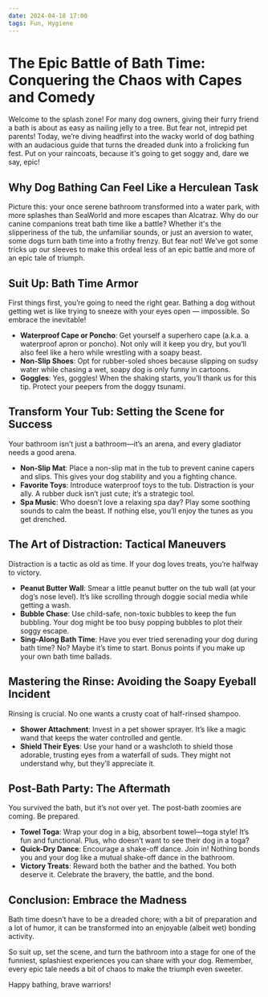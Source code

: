 ```yaml
---
date: 2024-04-18 17:00
tags: Fun, Hygiene
---
```

# The Epic Battle of Bath Time: Conquering the Chaos with Capes and Comedy

Welcome to the splash zone! For many dog owners, giving their furry friend a bath is about as easy as nailing jelly to a tree. But fear not, intrepid pet parents! Today, we’re diving headfirst into the wacky world of dog bathing with an audacious guide that turns the dreaded dunk into a frolicking fun fest. Put on your raincoats, because it's going to get soggy and, dare we say, epic!

## Why Dog Bathing Can Feel Like a Herculean Task

Picture this: your once serene bathroom transformed into a water park, with more splashes than SeaWorld and more escapes than Alcatraz. Why do our canine companions treat bath time like a battle? Whether it's the slipperiness of the tub, the unfamiliar sounds, or just an aversion to water, some dogs turn bath time into a frothy frenzy. But fear not! We’ve got some tricks up our sleeves to make this ordeal less of an epic battle and more of an epic tale of triumph.

## Suit Up: Bath Time Armor

First things first, you’re going to need the right gear. Bathing a dog without getting wet is like trying to sneeze with your eyes open — impossible. So embrace the inevitable!

- **Waterproof Cape or Poncho**: Get yourself a superhero cape (a.k.a. a waterproof apron or poncho). Not only will it keep you dry, but you’ll also feel like a hero while wrestling with a soapy beast.
- **Non-Slip Shoes**: Opt for rubber-soled shoes because slipping on sudsy water while chasing a wet, soapy dog is only funny in cartoons.
- **Goggles**: Yes, goggles! When the shaking starts, you’ll thank us for this tip. Protect your peepers from the doggy tsunami.

## Transform Your Tub: Setting the Scene for Success

Your bathroom isn’t just a bathroom—it’s an arena, and every gladiator needs a good arena.

- **Non-Slip Mat**: Place a non-slip mat in the tub to prevent canine capers and slips. This gives your dog stability and you a fighting chance.
- **Favorite Toys**: Introduce waterproof toys to the tub. Distraction is your ally. A rubber duck isn’t just cute; it’s a strategic tool.
- **Spa Music**: Who doesn’t love a relaxing spa day? Play some soothing sounds to calm the beast. If nothing else, you’ll enjoy the tunes as you get drenched.

## The Art of Distraction: Tactical Maneuvers

Distraction is a tactic as old as time. If your dog loves treats, you’re halfway to victory.

- **Peanut Butter Wall**: Smear a little peanut butter on the tub wall (at your dog’s nose level). It’s like scrolling through doggie social media while getting a wash.
- **Bubble Chase**: Use child-safe, non-toxic bubbles to keep the fun bubbling. Your dog might be too busy popping bubbles to plot their soggy escape.
- **Sing-Along Bath Time**: Have you ever tried serenading your dog during bath time? No? Maybe it’s time to start. Bonus points if you make up your own bath time ballads.

## Mastering the Rinse: Avoiding the Soapy Eyeball Incident

Rinsing is crucial. No one wants a crusty coat of half-rinsed shampoo.

- **Shower Attachment**: Invest in a pet shower sprayer. It’s like a magic wand that keeps the water controlled and gentle.
- **Shield Their Eyes**: Use your hand or a washcloth to shield those adorable, trusting eyes from a waterfall of suds. They might not understand why, but they’ll appreciate it.

## Post-Bath Party: The Aftermath

You survived the bath, but it’s not over yet. The post-bath zoomies are coming. Be prepared.

- **Towel Toga**: Wrap your dog in a big, absorbent towel—toga style! It’s fun and functional. Plus, who doesn’t want to see their dog in a toga?
- **Quick-Dry Dance**: Encourage a shake-off dance. Join in! Nothing bonds you and your dog like a mutual shake-off dance in the bathroom.
- **Victory Treats**: Reward both the bather and the bathed. You both deserve it. Celebrate the bravery, the battle, and the bond.

## Conclusion: Embrace the Madness

Bath time doesn’t have to be a dreaded chore; with a bit of preparation and a lot of humor, it can be transformed into an enjoyable (albeit wet) bonding activity.

So suit up, set the scene, and turn the bathroom into a stage for one of the funniest, splashiest experiences you can share with your dog. Remember, every epic tale needs a bit of chaos to make the triumph even sweeter.

Happy bathing, brave warriors!
